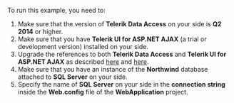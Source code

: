 To run this example, you need to:

1. Make sure that the version of **Telerik Data Access** on your side is **Q2 2014** or higher.
2. Make sure that you have **Telerik UI for ASP.NET AJAX** (a trial or development version) installed on your side.
3. Upgrade the references to both **Telerik Data Access** and **Telerik UI for ASP.NET AJAX** as described [here](http://docs.telerik.com/data-access/upgrade-guide/getting-started-root-migration-tool-upgrade-references) and [here](http://www.telerik.com/help/aspnet-ajax/introduction-vsx-upgrade-wizard.html).
4. Make sure that you have an instance of the **Northwind** database attached to **SQL Server** on your side.
5. Specify the name of **SQL Server** on your side in the **connection string** inside the **Web.config** file of the **WebApplication** project.
